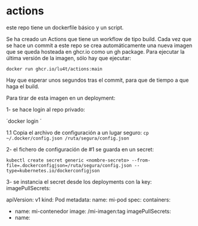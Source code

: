 # actions


este repo tiene un dockerfile básico y un script.

Se ha creado un Actions que tiene un workflow de tipo build. Cada vez que se hace un commit a este repo
se crea automáticamente una nueva imagen que se queda hosteada en ghcr.io como un gh package.
Para ejecutar la última versión de la imagen, sólo hay que ejecutar:

  `docker run ghcr.io/lu4t/actions:main`

Hay que esperar unos segundos tras el commit, para que de tiempo a que haga el build.


Para tirar de esta imagen en un deployment:

1- se hace login al repo privado:

  ´docker login <tu-repo-privado>´

1.1 Copia el archivo de configuración a un lugar seguro:
  `cp ~/.docker/config.json /ruta/segura/config.json`

2- el fichero de configuración de #1 se guarda en un secret:

  `kubectl create secret generic <nombre-secreto> --from-file=.dockerconfigjson=/ruta/segura/config.json --type=kubernetes.io/dockerconfigjson`

3- se instancia el secret desde los deployments con la key: imagePullSecrets:

apiVersion: v1
kind: Pod
metadata:
  name: mi-pod
spec:
  containers:
  - name: mi-contenedor
    image: <tu-repo-privado>/mi-imagen:tag
  imagePullSecrets:
  - name: <nombre-secreto>


